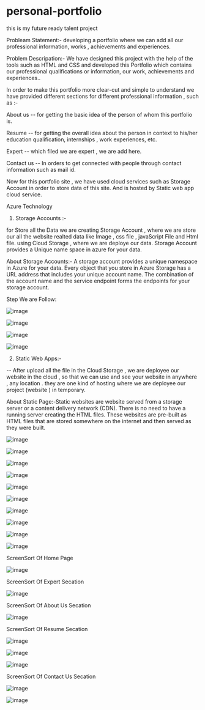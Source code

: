 # personal-portfolio

this is my future ready talent project

Probleam Statement:- developing a portfolio where we can add all our professional information, works , achievements and experiences.

Problem Descripation:- We have designed this project with the help of the tools such as HTML  and CSS and developed this Portfolio which contains our professional qualifications or information, our work, achievements and experiences..

In order to make this portfolio more clear-cut and simple to understand we have provided different sections for different professional information , such as :-

About us -- for getting the basic idea of the person of whom this portfolio is.

Resume -- for getting the overall idea about the person in context to his/her education qualification, internships , work experiences, etc.

Expert -- which filed we are expert , we are add here.

Contact us -- In orders to get connected with people through contact information such as mail id.

Now for this portfolio site , we have used cloud services such as Storage Account in order to store data of this site. And is hosted by Static web app cloud service.

Azure Technology 

  1. Storage Accounts :-

for Store all the Data we are creating Storage Account , where we are store our all the website realted data like Image , css file , javaScript File and Html file. using Cloud Storage , where we are deploye our data. Storage Account provides a Unique name space in azure for your data.

About Storage Accounts:- A storage account provides a unique namespace in Azure for your data. Every object that you store in Azure Storage has a URL address that includes your unique account name. The combination of the account name and the service endpoint forms the endpoints for your storage account.

Step We are Follow:

![image](https://github.com/kunal9211pandey/personal-portfolio/assets/118272078/54179827-24f1-487f-897d-ac925df08365)


![image](https://github.com/kunal9211pandey/personal-portfolio/assets/118272078/a1ed982c-8f1e-4cc6-ad0e-c3f912c41e28)

![image](https://github.com/kunal9211pandey/personal-portfolio/assets/118272078/2e173078-ac98-4db0-844e-c6ce90693f2b)


![image](https://github.com/kunal9211pandey/personal-portfolio/assets/118272078/5df21d0c-5694-4f19-ad6c-5ded43420c7d)




  2. Static Web Apps:-

-- After upload all the file in the Cloud Storage , we are deployee our website in the cloud , so that we can use and see your website in anywhere , any location . they are one kind of hosting where we are deployee our project (website ) in temporary.

About Static Page:-Static websites are website served from a storage server or a content delivery network (CDN). There is no need to have a running server creating the HTML files. These websites are pre-built as HTML files that are stored somewhere on the internet and then served as they were built.

![image](https://github.com/kunal9211pandey/personal-portfolio/assets/118272078/960e83f5-6dae-4b95-8cd0-f5fa45fa1d07)


![image](https://github.com/kunal9211pandey/personal-portfolio/assets/118272078/d7731e4b-caaa-4318-9aa5-d7bd28baca15)

![image](https://github.com/kunal9211pandey/personal-portfolio/assets/118272078/725602a8-b182-41b2-83cb-c343d9da0057)

![image](https://github.com/kunal9211pandey/personal-portfolio/assets/118272078/701b0905-47e1-4086-bbc5-0bccce19115f)

![image](https://github.com/kunal9211pandey/personal-portfolio/assets/118272078/89ed3f49-fe4f-476c-a429-f55e28199383)

![image](https://github.com/kunal9211pandey/personal-portfolio/assets/118272078/9b940c4f-7349-4642-9fe9-a319eac86c8a)

![image](https://github.com/kunal9211pandey/personal-portfolio/assets/118272078/85237ccb-0b9f-41c8-96b8-f0facaac4704)

![image](https://github.com/kunal9211pandey/personal-portfolio/assets/118272078/94361a1b-618d-4c6d-81b2-a48d0a41856c)






![image](https://github.com/kunal9211pandey/personal-portfolio/assets/118272078/a08576f5-3e7d-4641-8b4d-e9b25fce6380)

![image](https://github.com/kunal9211pandey/personal-portfolio/assets/118272078/fd10db36-82eb-445d-9bff-26edff176b1c)







ScreenSort Of Home Page

![image](https://github.com/kunal9211pandey/personal-portfolio/assets/118272078/591180de-7343-48c4-b93f-483df6cce248)

ScreenSort Of Expert Secation

![image](https://github.com/kunal9211pandey/personal-portfolio/assets/118272078/8ab3af79-5b3e-4b10-91ce-90fb19c4b28c)

ScreenSort Of About Us Secation

![image](https://github.com/kunal9211pandey/personal-portfolio/assets/118272078/a1dd4d69-5e97-41c3-9e8c-99c299a9a196)

ScreenSort Of Resume Secation

![image](https://github.com/kunal9211pandey/personal-portfolio/assets/118272078/aad8a1c6-73d8-42e2-8506-007f90e9bbc1)


![image](https://github.com/kunal9211pandey/personal-portfolio/assets/118272078/eda908a9-23ef-431c-82bf-fed2b7088c8a)

![image](https://github.com/kunal9211pandey/personal-portfolio/assets/118272078/8d1a4371-befe-4619-a035-f262b53def1c)


ScreenSort Of Contact Us Secation

![image](https://github.com/kunal9211pandey/personal-portfolio/assets/118272078/ed34be99-a074-45e2-be42-0b53f7fc4923)

![image](https://github.com/kunal9211pandey/personal-portfolio/assets/118272078/6502ff1b-8674-4bd4-84fc-bde1dbe15140)


                     
     
